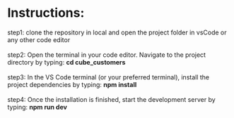 # Instructions:
step1: clone the repository in local and open the project folder in vsCode or any other code editor <br />
<br />
step2: Open the terminal in your code editor. Navigate to the project directory by typing: **cd cube_customers** <br />
<br />
step3: In the VS Code terminal (or your preferred terminal), install the project dependencies by typing: **npm install** <br />
<br />
step4: Once the installation is finished, start the development server by typing: **npm run dev** <br />

